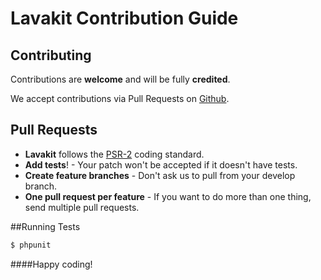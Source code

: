 # Lavakit Contribution Guide


## Contributing

Contributions are **welcome** and will be fully **credited**.

We accept contributions via Pull Requests on [Github](https://github.com/lavakit/lavakit).

## Pull Requests

- **Lavakit** follows the [PSR-2](https://github.com/php-fig/fig-standards/blob/master/accepted/PSR-2-coding-style-guide.md) coding standard.
- **Add tests**! - Your patch won't be accepted if it doesn't have tests.
- **Create feature branches** - Don't ask us to pull from your develop branch.
- **One pull request per feature** - If you want to do more than one thing, send multiple pull requests.

##Running Tests

``` bash
$ phpunit
```



####Happy coding!
